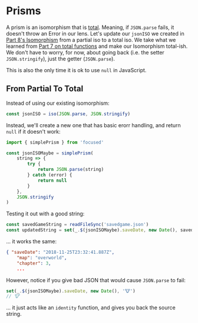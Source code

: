 # Prisms

A prism is an isomorphism that is [total](../part7/total_functions.md). Meaning, if `JSON.parse` fails, it doesn't throw an Error in our lens. Let's update our `jsonISO` we created in [Part 8's Isomorphism](isomorphisms.md) from a partial iso to a total iso. We take what we learned from [Part 7 on total functions](../part7/README.md) and make our Isomorphism total-ish. We don't have to worry, for now, about going back (i.e. the setter `JSON.stringify`), just the getter (`JSON.parse`).

This is also the only time it is ok to use `null` in JavaScript.

## From Partial To Total

Instead of using our existing isomorphism:

```javascript
const jsonISO = iso(JSON.parse, JSON.stringify)
```

Instead, we'll create a new one that has basic erorr handling, and return `null` if it doesn't work:

```javascript
import { simplePrism } from 'focused'

const jsonISOMaybe = simplePrism(
    string => {
        try {
            return JSON.parse(string)
        } catch (error) {
            return null
        }
    }, 
    JSON.stringify
)
```

Testing it out with a good string:

```javascript
const savedGameString = readFileSync('savedgame.json')
const updatedString = set(_.$(jsonISOMaybe).saveDate, new Date(), savedGameString)
```

... it works the same:

```json
{ "saveDate": "2018-11-25T23:32:41.887Z",
    "map": "overworld",
    "chapter": 3,
    ...
```

However, notice if you give bad JSON that would cause `JSON.parse` to fail:

```javascript
set(_.$(jsonISOMaybe).saveDate, new Date(), '🐮')
// 🐮
```

... it just acts like an `identity` function, and gives you back the source string.
